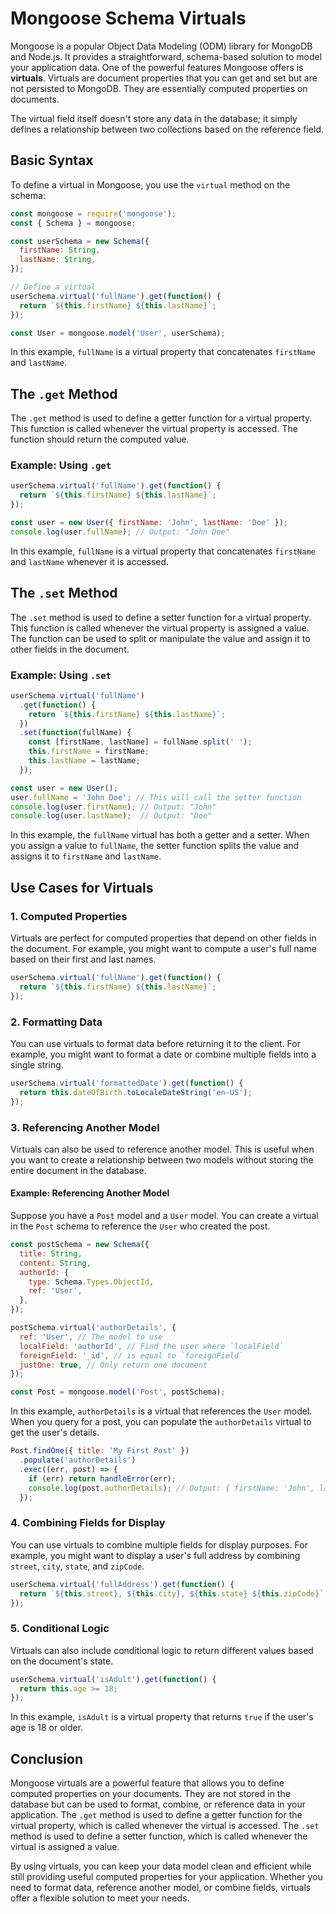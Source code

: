 # Mongoose Schema Virtuals

Mongoose is a popular Object Data Modeling (ODM) library for MongoDB and Node.js. It provides a straightforward, schema-based solution to model your application data. One of the powerful features Mongoose offers is **virtuals**. Virtuals are document properties that you can get and set but are not persisted to MongoDB. They are essentially computed properties on documents.

The virtual field itself doesn't store any data in the database; it simply defines a relationship between two collections based on the reference field.

## Basic Syntax

To define a virtual in Mongoose, you use the `virtual` method on the schema:

```javascript
const mongoose = require('mongoose');
const { Schema } = mongoose;

const userSchema = new Schema({
  firstName: String,
  lastName: String,
});

// Define a virtual
userSchema.virtual('fullName').get(function() {
  return `${this.firstName} ${this.lastName}`;
});

const User = mongoose.model('User', userSchema);
```

In this example, `fullName` is a virtual property that concatenates `firstName` and `lastName`.

## The `.get` Method

The `.get` method is used to define a getter function for a virtual property. This function is called whenever the virtual property is accessed. The function should return the computed value.

### Example: Using `.get`

```javascript
userSchema.virtual('fullName').get(function() {
  return `${this.firstName} ${this.lastName}`;
});

const user = new User({ firstName: 'John', lastName: 'Doe' });
console.log(user.fullName); // Output: "John Doe"
```

In this example, `fullName` is a virtual property that concatenates `firstName` and `lastName` whenever it is accessed.

## The `.set` Method

The `.set` method is used to define a setter function for a virtual property. This function is called whenever the virtual property is assigned a value. The function can be used to split or manipulate the value and assign it to other fields in the document.

### Example: Using `.set`

```javascript
userSchema.virtual('fullName')
  .get(function() {
    return `${this.firstName} ${this.lastName}`;
  })
  .set(function(fullName) {
    const [firstName, lastName] = fullName.split(' ');
    this.firstName = firstName;
    this.lastName = lastName;
  });

const user = new User();
user.fullName = 'John Doe'; // This will call the setter function
console.log(user.firstName); // Output: "John"
console.log(user.lastName);  // Output: "Doe"
```

In this example, the `fullName` virtual has both a getter and a setter. When you assign a value to `fullName`, the setter function splits the value and assigns it to `firstName` and `lastName`.

## Use Cases for Virtuals

### 1. Computed Properties

Virtuals are perfect for computed properties that depend on other fields in the document. For example, you might want to compute a user's full name based on their first and last names.

```javascript
userSchema.virtual('fullName').get(function() {
  return `${this.firstName} ${this.lastName}`;
});
```

### 2. Formatting Data

You can use virtuals to format data before returning it to the client. For example, you might want to format a date or combine multiple fields into a single string.

```javascript
userSchema.virtual('formattedDate').get(function() {
  return this.dateOfBirth.toLocaleDateString('en-US');
});
```

### 3. Referencing Another Model

Virtuals can also be used to reference another model. This is useful when you want to create a relationship between two models without storing the entire document in the database.

#### Example: Referencing Another Model

Suppose you have a `Post` model and a `User` model. You can create a virtual in the `Post` schema to reference the `User` who created the post.

```javascript
const postSchema = new Schema({
  title: String,
  content: String,
  authorId: {
    type: Schema.Types.ObjectId,
    ref: 'User',
  },
});

postSchema.virtual('authorDetails', {
  ref: 'User', // The model to use
  localField: 'authorId', // Find the user where `localField`
  foreignField: '_id', // is equal to `foreignField`
  justOne: true, // Only return one document
});

const Post = mongoose.model('Post', postSchema);
```

In this example, `authorDetails` is a virtual that references the `User` model. When you query for a post, you can populate the `authorDetails` virtual to get the user's details.

```javascript
Post.findOne({ title: 'My First Post' })
  .populate('authorDetails')
  .exec((err, post) => {
    if (err) return handleError(err);
    console.log(post.authorDetails); // Output: { firstName: 'John', lastName: 'Doe' }
  });
```

### 4. Combining Fields for Display

You can use virtuals to combine multiple fields for display purposes. For example, you might want to display a user's full address by combining `street`, `city`, `state`, and `zipCode`.

```javascript
userSchema.virtual('fullAddress').get(function() {
  return `${this.street}, ${this.city}, ${this.state} ${this.zipCode}`;
});
```

### 5. Conditional Logic

Virtuals can also include conditional logic to return different values based on the document's state.

```javascript
userSchema.virtual('isAdult').get(function() {
  return this.age >= 18;
});
```

In this example, `isAdult` is a virtual property that returns `true` if the user's age is 18 or older.

## Conclusion

Mongoose virtuals are a powerful feature that allows you to define computed properties on your documents. They are not stored in the database but can be used to format, combine, or reference data in your application. The `.get` method is used to define a getter function for the virtual property, which is called whenever the virtual is accessed. The `.set` method is used to define a setter function, which is called whenever the virtual is assigned a value.

By using virtuals, you can keep your data model clean and efficient while still providing useful computed properties for your application. Whether you need to format data, reference another model, or combine fields, virtuals offer a flexible solution to meet your needs.